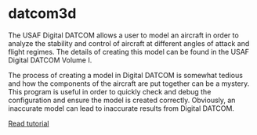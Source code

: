 # datcom3d

The USAF Digital DATCOM allows a user to model an aircraft in order to analyze the stability and
control of aircraft at different angles of attack and flight regimes. The details of creating this model
can be found in the USAF Digital DATCOM Volume I.

The process of creating a model in Digital DATCOM is somewhat tedious and how the components
of the aircraft are put together can be a mystery. This program is useful in order to quickly check
and debug the configuration and ensure the model is created correctly. Obviously, an inaccurate
model can lead to inaccurate results from Digital DATCOM.

[Read tutorial](https://github.com/robojafar/datcom3d/blob/master/datcom3d_v1.1_tutorial.pdf)
